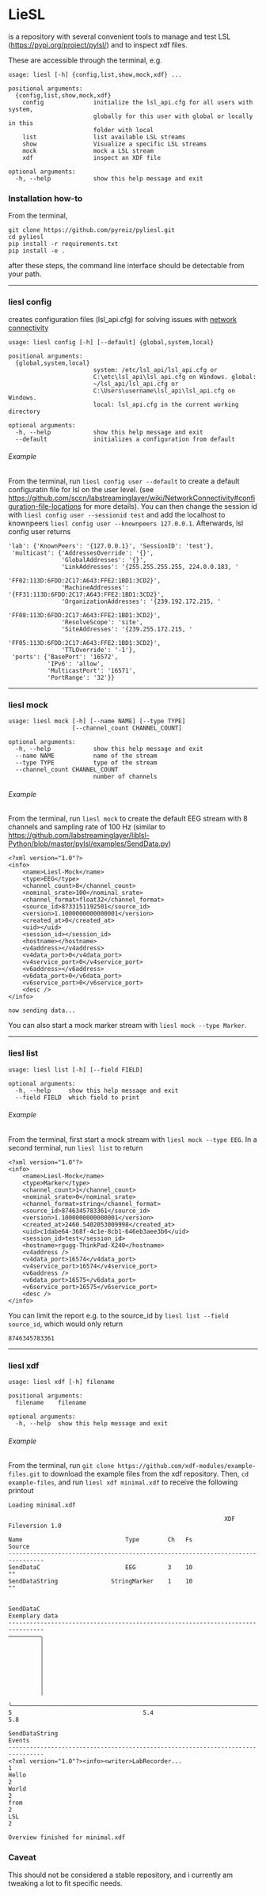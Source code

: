 # LieSL

is a repository with several convenient tools to manage and test LSL
(https://pypi.org/project/pylsl/) and to inspect xdf files.

These are accessible through the terminal, e.g. 
```{bash}
usage: liesl [-h] {config,list,show,mock,xdf} ...

positional arguments:
  {config,list,show,mock,xdf}
    config              initialize the lsl_api.cfg for all users with system,
                        globally for this user with global or locally in this
                        folder with local
    list                list available LSL streams
    show                Visualize a specific LSL streams
    mock                mock a LSL stream
    xdf                 inspect an XDF file

optional arguments:
  -h, --help            show this help message and exit
```

### Installation how-to

From the terminal,
```
git clone https://github.com/pyreiz/pyliesl.git
cd pyliesl
pip install -r requirements.txt
pip install -e .
```
after these steps, the command line interface should be detectable from your path.

---
### liesl config

creates configuration files (lsl_api.cfg) for solving issues with
[network connectivity](https://github.com/sccn/labstreaminglayer/wiki/NetworkConnectivity#configuration-file-locations)
```
usage: liesl config [-h] [--default] {global,system,local}

positional arguments:
  {global,system,local}
                        system: /etc/lsl_api/lsl_api.cfg or
                        C:\etc\lsl_api\lsl_api.cfg on Windows. global:
                        ~/lsl_api/lsl_api.cfg or
                        C:\Users\username\lsl_api\lsl_api.cfg on Windows.
                        local: lsl_api.cfg in the current working directory

optional arguments:
  -h, --help            show this help message and exit
  --default             initializes a configuration from default
```

###### Example 

From the terminal, run ```liesl config user --default``` to create a default configuratin
file for lsl on the user level. (see
https://github.com/sccn/labstreaminglayer/wiki/NetworkConnectivity#configuration-file-locations
for more details). You can then change the session id with `liesl config user --sessionid test` 
and add the localhost to knownpeers `liesl config user --knownpeers 127.0.0.1`.
Afterwards, lsl config user returns 
```
'lab': {'KnownPeers': '{127.0.0.1}', 'SessionID': 'test'},
 'multicast': {'AddressesOverride': '{}',
               'GlobalAddresses': '{}',
               'LinkAddresses': '{255.255.255.255, 224.0.0.183, '
                                'FF02:113D:6FDD:2C17:A643:FFE2:1BD1:3CD2}',
               'MachineAddresses': '{FF31:113D:6FDD:2C17:A643:FFE2:1BD1:3CD2}',
               'OrganizationAddresses': '{239.192.172.215, '
                                        'FF08:113D:6FDD:2C17:A643:FFE2:1BD1:3CD2}',
               'ResolveScope': 'site',
               'SiteAddresses': '{239.255.172.215, '
                                'FF05:113D:6FDD:2C17:A643:FFE2:1BD1:3CD2}',
               'TTLOverride': '-1'},
 'ports': {'BasePort': '16572',
           'IPv6': 'allow',
           'MulticastPort': '16571',
           'PortRange': '32'}}
```
---
### liesl mock
```
usage: liesl mock [-h] [--name NAME] [--type TYPE]
                  [--channel_count CHANNEL_COUNT]

optional arguments:
  -h, --help            show this help message and exit
  --name NAME           name of the stream
  --type TYPE           type of the stream
  --channel_count CHANNEL_COUNT
                        number of channels
```
###### Example
From the terminal, run  `liesl mock` to create the default EEG stream with 8
channels and sampling rate of 100 Hz (similar to https://github.com/labstreaminglayer/liblsl-Python/blob/master/pylsl/examples/SendData.py)
```
<?xml version="1.0"?>
<info>
	<name>Liesl-Mock</name>
	<type>EEG</type>
	<channel_count>8</channel_count>
	<nominal_srate>100</nominal_srate>
	<channel_format>float32</channel_format>
	<source_id>8733151192501</source_id>
	<version>1.1000000000000001</version>
	<created_at>0</created_at>
	<uid></uid>
	<session_id></session_id>
	<hostname></hostname>
	<v4address></v4address>
	<v4data_port>0</v4data_port>
	<v4service_port>0</v4service_port>
	<v6address></v6address>
	<v6data_port>0</v6data_port>
	<v6service_port>0</v6service_port>
	<desc />
</info>

now sending data...
```

You can also start a mock marker stream with  `liesl mock --type Marker`.

---
### liesl list
```
usage: liesl list [-h] [--field FIELD]

optional arguments:
  -h, --help     show this help message and exit
  --field FIELD  which field to print
```
###### Example
From the terminal, first start a mock stream with `liesl mock --type EEG`. In a
second terminal, run `liesl list` to return 
```
<?xml version="1.0"?>
<info>
	<name>Liesl-Mock</name>
	<type>Marker</type>
	<channel_count>1</channel_count>
	<nominal_srate>0</nominal_srate>
	<channel_format>string</channel_format>
	<source_id>8746345783361</source_id>
	<version>1.1000000000000001</version>
	<created_at>2460.5402053009998</created_at>
	<uid>c1dabe64-368f-4c1e-8cb1-646eb3aee3b6</uid>
	<session_id>test</session_id>
	<hostname>rgugg-ThinkPad-X240</hostname>
	<v4address />
	<v4data_port>16574</v4data_port>
	<v4service_port>16574</v4service_port>
	<v6address />
	<v6data_port>16575</v6data_port>
	<v6service_port>16575</v6service_port>
	<desc />
</info>
```
You can limit the report e.g. to the source_id by `liesl list --field source_id`,
which would only return
```
8746345783361
```

---
### liesl xdf
```
usage: liesl xdf [-h] filename

positional arguments:
  filename    filename

optional arguments:
  -h, --help  show this help message and exit
```

###### Example
From the terminal, run `git clone https://github.com/xdf-modules/example-files.git` to
download the example files from the xdf repository. Then, `cd example-files`,
and run `liesl xdf minimal.xdf` to receive the following printout
```{bash}
Loading minimal.xdf

                                                             XDF Fileversion 1.0

Name                             Type        Ch   Fs                      Source
--------------------------------------------------------------------------------
SendDataC                        EEG         3    10                          ""
SendDataString               StringMarker    1    10                          ""


SendDataC                                                         Exemplary data
--------------------------------------------------------------------------------
─────────╮                                                                      
         │                                                                      
         │                                                                      
         │                                                                      
         │                                                                      
         │                                                                      
         │                                                                      
         │                                                                      
         │                                                                      
         ╰──────────────────────────────────────────────────────────────────────
5                                     5.4                                    5.8

SendDataString                                                            Events
--------------------------------------------------------------------------------
<?xml version="1.0"?><info><writer>LabRecorder...                              1
Hello                                                                          2
World                                                                          2
from                                                                           2
LSL                                                                            2

Overview finished for minimal.xdf
```

### Caveat
This should not be considered a stable repository, and i currently am 
tweaking a lot to fit specific needs.
